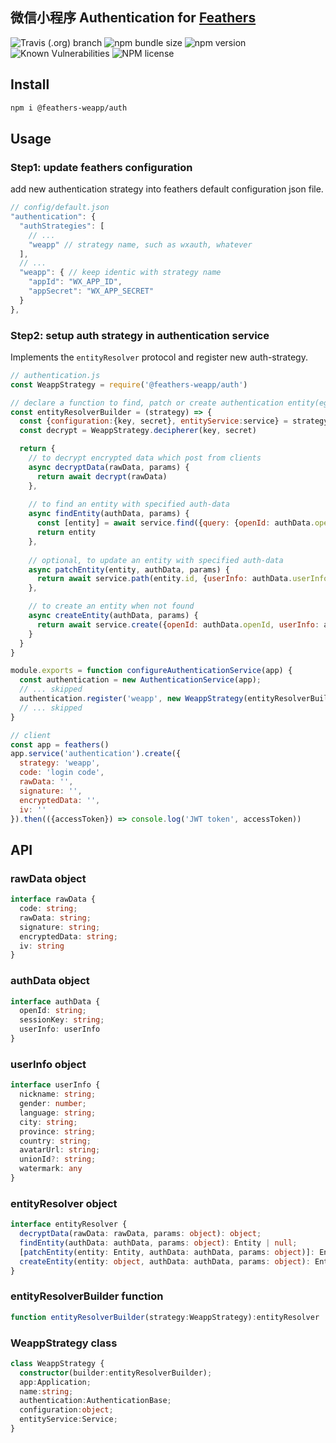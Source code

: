 ## 微信小程序 Authentication for [Feathers](https://github.com/feathersjs)

![Travis (.org) branch](https://img.shields.io/travis/xixilive/feathers-authentication-weapp/master)
![npm bundle size](https://img.shields.io/bundlephobia/min/@feathers-weapp/auth)
![npm version](https://img.shields.io/npm/v/@feathers-weapp/auth)
![Known Vulnerabilities](https://snyk.io/test/github/xixilive/feathers-authentication-weapp/badge.svg)
![NPM license](https://img.shields.io/npm/l/@feathers-weapp/auth)

## Install

```sh
npm i @feathers-weapp/auth
```

## Usage

### Step1: update feathers configuration

add new authentication strategy into feathers default configuration json file.

```js
// config/default.json
"authentication": {
  "authStrategies": [
    // ...
    "weapp" // strategy name, such as wxauth, whatever
  ],
  // ...
  "weapp": { // keep identic with strategy name
    "appId": "WX_APP_ID",
    "appSecret": "WX_APP_SECRET"
  }
},
```

### Step2: setup auth strategy in authentication service

Implements the `entityResolver` protocol and register new auth-strategy.

```js
// authentication.js
const WeappStrategy = require('@feathers-weapp/auth')

// declare a function to find, patch or create authentication entity(eg: users)
const entityResolverBuilder = (strategy) => {
  const {configuration:{key, secret}, entityService:service} = strategy
  const decrypt = WeappStrategy.decipherer(key, secret)

  return {
    // to decrypt encrypted data which post from clients
    async decryptData(rawData, params) {
      return await decrypt(rawData)
    },
    
    // to find an entity with specified auth-data
    async findEntity(authData, params) {
      const [entity] = await service.find({query: {openId: authData.openId, $limit: 1}, paginate: false})
      return entity
    },
    
    // optional, to update an entity with specified auth-data
    async patchEntity(entity, authData, params) {
      return await service.path(entity.id, {userInfo: authData.userInfo})
    },

    // to create an entity when not found
    async createEntity(authData, params) {
      return await service.create({openId: authData.openId, userInfo: authData.userInfo})
    }
  }
}

module.exports = function configureAuthenticationService(app) {
  const authentication = new AuthenticationService(app);
  // ... skipped
  authentication.register('weapp', new WeappStrategy(entityResolverBuilder));
  // ... skipped
}
```

```js
// client
const app = feathers()
app.service('authentication').create({
  strategy: 'weapp', 
  code: 'login code',
  rawData: '',
  signature: '',
  encryptedData: '',
  iv: ''
}).then(({accessToken}) => console.log('JWT token', accessToken))
```

## API

### rawData object

```ts
interface rawData {
  code: string;
  rawData: string;
  signature: string;
  encryptedData: string;
  iv: string
}
```

### authData object

```ts
interface authData {
  openId: string;
  sessionKey: string;
  userInfo: userInfo
}
```

### userInfo object

```ts
interface userInfo {
  nickname: string;
  gender: number;
  language: string;
  city: string;
  province: string;
  country: string;
  avatarUrl: string;
  unionId?: string;
  watermark: any
}
```

### entityResolver object

```ts
interface entityResolver {
  decryptData(rawData: rawData, params: object): object;
  findEntity(authData: authData, params: object): Entity | null;
  [patchEntity(entity: Entity, authData: authData, params: object)]: Entity;
  createEntity(entity: object, authData: authData, params: object): Entity;
}
```

### entityResolverBuilder function

```ts
function entityResolverBuilder(strategy:WeappStrategy):entityResolver
```

### WeappStrategy class

```ts
class WeappStrategy {
  constructor(builder:entityResolverBuilder);
  app:Application;
  name:string;
  authentication:AuthenticationBase;
  configuration:object;
  entityService:Service;
}
```
